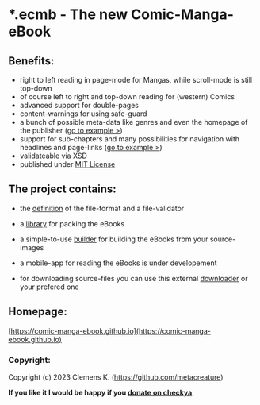 # *.ecmb - The new Comic-Manga-eBook
## Benefits:
- right to left reading in page-mode for Mangas, while scroll-mode is still top-down
- of course left to right and top-down reading for (western) Comics
- advanced support for double-pages
- content-warnings for using safe-guard
- a bunch of possible meta-data like genres and even the homepage of the publisher ([go to example >](https://github.com/comic-manga-ebook/ecmb_definition/blob/master/examples/v1.0/example_full.xml))
- support for sub-chapters and many possibilities for navigation with headlines and page-links ([go to example >](https://github.com/comic-manga-ebook/ecmb_definition/blob/master/examples/v1.0/advanced_book/advanced_book.ecmb_unpacked/ecmb.xml))
- validateable via XSD
- published under [MIT License](https://choosealicense.com/licenses/mit/)

## The project contains:
- the [definition](https://github.com/comic-manga-ebook/ecmb_definition) of the file-format and a file-validator
- a [library](https://github.com/comic-manga-ebook/ecmblib_python) for packing the eBooks
- a simple-to-use [builder](https://github.com/comic-manga-ebook/ecmb_builder) for building the eBooks from your source-images
- a mobile-app for reading the eBooks is under developement


- for downloading source-files you can use this external [downloader](https://github.com/manga-download/hakuneko) or your prefered one
  

## Homepage:
[https://comic-manga-ebook.github.io](https://comic-manga-ebook.github.io)

### Copyright:
Copyright (c) 2023 Clemens K. (https://github.com/metacreature)

**If you like it I would be happy if you  [donate on checkya](https://checkya.com/1hhp2cpit9eha/payme)**
